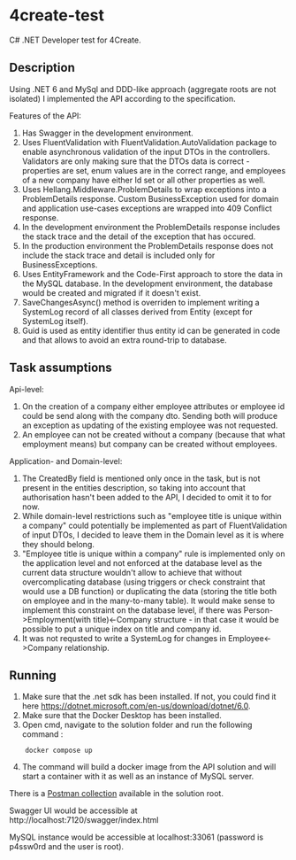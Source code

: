 # 4create-test

C# .NET Developer test for 4Create.

## Description

Using .NET 6 and MySql and DDD-like approach (aggregate roots are not isolated) I implemented the API according to the specification.

Features of the API:
1. Has Swagger in the development environment.
2. Uses FluentValidation with FluentValidation.AutoValidation package to enable asynchronous validation of the input DTOs in the controllers. Validators are only making sure that the DTOs data is correct - properties are set, enum values are in the correct range, and employees of a new company have either Id set or all other properties as well.
3. Uses Hellang.Middleware.ProblemDetails to wrap exceptions into a ProblemDetails response. Custom BusinessException used for domain and application use-cases exceptions are wrapped into 409 Conflict response.
  1. In the development environment the ProblemDetails response includes the stack trace and the detail of the exception that has occured.
  2. In the production environment the ProblemDetails response does not include the stack trace and detail is included only for BusinessExceptions.
4. Uses EntityFramework and the Code-First approach to store the data in the MySQL database. In the development environment, the database would be created and migrated if it doesn't exist.
5. SaveChangesAsync() method is overriden to implement writing a SystemLog record of all classes derived from Entity<T> (except for SystemLog itself).
6. Guid is used as entity identifier thus entity id can be generated in code and that allows to avoid an extra round-trip to database.

## Task assumptions

Api-level:
1. On the creation of a company either employee attributes or employee id could be send along with the company dto. Sending both will produce an exception as updating of the existing employee was not requested.
2. An employee can not be created without a company (because that what employment means) but company can be created without employees.

Application- and Domain-level:
1. The CreatedBy field is mentioned only once in the task, but is not present in the entities description, so taking into account that authorisation hasn't been added to the API, I decided to omit it to for now.
2. While domain-level restrictions such as "employee title is unique within a company" could potentially be implemented as part of FluentValidation of input DTOs, I decided to leave them in the Domain level as it is where they should belong.
3. "Employee title is unique within a company" rule is implemented only on the application level and not enforced at the database level as the current data structure wouldn't allow to achieve that without overcomplicating database (using triggers or check constraint that would use a DB function) or duplicating the data (storing the title both on employee and in the many-to-many table). It would make sense to implement this constraint on the database level, if there was Person->Employment(with title)<-Company structure - in that case it would be possible to put a unique index on title and company id.
4. It was not requsted to write a SystemLog for changes in Employee<->Company relationship.

## Running

1. Make sure that the .net sdk has been installed. If not, you could find it here https://dotnet.microsoft.com/en-us/download/dotnet/6.0.
2. Make sure that the Docker Desktop has been installed.
3. Open cmd, navigate to the solution folder and run the following command :
```
	docker compose up
```
4. The command will build a docker image from the API solution and will start a container with it as well as an instance of MySQL server.

There is a [Postman collection](https://github.com/bologov/4create-test/blob/main/4create-test.postman_collection.json) available in the solution root.

Swagger UI would be accessible at http://localhost:7120/swagger/index.html

MySQL instance would be accessible at localhost:33061  (password is p4ssw0rd and the user is root).
